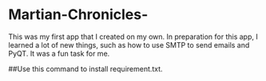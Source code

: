# Martian-Chronicles-
This was my first app that I created on my own. In preparation for this app, I learned a lot of new things, such as how to use SMTP to send emails and PyQT. It was a fun task for me.

##Use this command to install requirement.txt.
